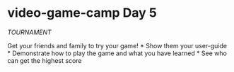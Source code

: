 # video-game-camp Day 5

*TOURNAMENT*

Get your friends and family to try your game!
    * Show them your user-guide
    * Demonstrate how to play the game and what you have learned
    * See who can get the highest score

